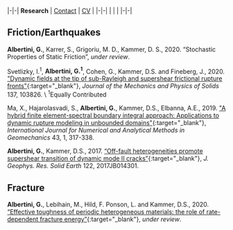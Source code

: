 |-|-|
**Research** | [Contact](contact.md) | [CV](gabriele_albertini_vitae.pdf) |
|-|-|
| | |
|-|-|


## Friction/Earthquakes

**Albertini, G.**, Karrer, S., Grigoriu, M. D., Kammer, D. S., 2020. “Stochastic Properties of Static Friction”,
*under review*.


Svetlizky, I.<sup>1</sup>, **Albertini, G.<sup>1</sup>**, Cohen, G., Kammer, D.S. and Fineberg, J., 2020. 
["Dynamic fields at the tip of sub-Rayleigh and supershear frictional rupture fronts"](https://doi.org/10.1016/j.jmps.2019.103826){:target="_blank"}, 
*Journal of the Mechanics and Physics of Solids* 137, 103826. \\
<sup>1</sup>Equally Contributed

Ma, X., Hajarolasvadi, S., **Albertini, G.**, Kammer, D.S., Elbanna, A.E., 2019. 
["A hybrid finite element-spectral boundary integral approach: Applications to dynamic rupture modeling in unbounded domains"](https://doi.org/10.1002/nag.2865){:target="_blank"},
*International Journal for Numerical and Analytical Methods in Geomechanics* 43, 1, 317-338. 

**Albertini, G.**, Kammer, D.S., 2017. 
[“Off-fault heterogeneities promote supershear transition of dynamic mode II cracks”](https://doi.org/10.1002/2017JB014301){:target="_blank"},
*J. Geophys. Res. Solid Earth* 122, 2017JB014301.

 


## Fracture

**Albertini, G.**, Lebihain, M., Hild, F. Ponson, L. and Kammer, D.S., 2020. 
[“Effective toughness of periodic heterogeneous materials: the role of rate-dependent fracture energy”](https://arxiv-org.proxy.library.cornell.edu/pdf/2003.13805){:target="_blank"}, 
*under review*.

 
